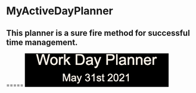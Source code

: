 # MyActiveDayPlanner

## This planner is a sure fire method for successful time management. 

=====
![Success Day Planner](https://github.com/GitVirgil/MyActiveDayPlanner/blob/main/Screen%20Shot%202021-05-31%20at%201.07.09%20PM.png)

